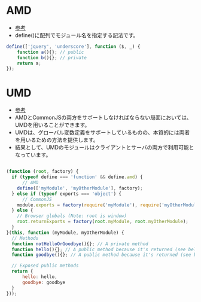 # AMD
- [参考](https://qiita.com/nanocloudx/items/70f1316debf05b93ac82)
- define()に配列でモジュール名を指定する記法です。

```javascript
define(['jquery', 'underscore'], function ($, _) {
    function a(){}; // public
    function b(){}; // private
    return a;
});

```

# UMD
- [参考](https://qiita.com/tenkei/items/1868a4c04ab4d8cdfb23#umd)
- AMDとCommonJSの両方をサポートしなければならない局面においては、UMDを用いることができます。
- UMDは、グローバル変数定義をサポートしているものの、本質的には両者を用いるための方法を提供します。
- 結果として、UMDのモジュールはクライアントとサーバの両方で利用可能となっています。

```javascript

(function (root, factory) {
  if (typeof define === 'function' && define.amd) {
      // AMD
    define(['myModule', 'myOtherModule'], factory);
  } else if (typeof exports === 'object') {
      // CommonJS
    module.exports = factory(require('myModule'), require('myOtherModule'));
  } else {
    // Browser globals (Note: root is window)
    root.returnExports = factory(root.myModule, root.myOtherModule);
  }
}(this, function (myModule, myOtherModule) {
  // Methods
  function notHelloOrGoodbye(){}; // A private method
  function hello(){}; // A public method because it's returned (see below)
  function goodbye(){}; // A public method because it's returned (see below)

  // Exposed public methods
  return {
      hello: hello,
      goodbye: goodbye
  }
}));

```
